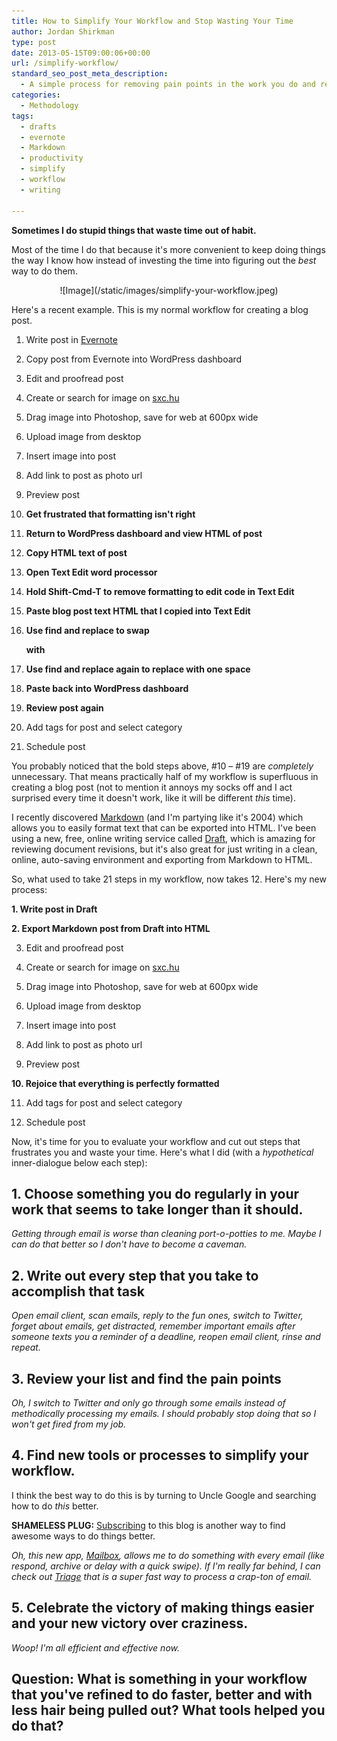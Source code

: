 ```yaml
---
title: How to Simplify Your Workflow and Stop Wasting Your Time
author: Jordan Shirkman
type: post
date: 2013-05-15T09:00:06+00:00
url: /simplify-workflow/
standard_seo_post_meta_description:
  - A simple process for removing pain points in the work you do and replacing them with awesome efficiency--with real examples of my stupidity.
categories:
  - Methodology
tags:
  - drafts
  - evernote
  - Markdown
  - productivity
  - simplify
  - workflow
  - writing

---
```

**Sometimes I do stupid things that waste time out of habit.**

Most of the time I do that because it's more convenient to keep doing things the way I know how instead of investing the time into figuring out the _best_ way to do them.

<p style="text-align: center;">
  ![Image](/static/images/simplify-your-workflow.jpeg)
</p>

Here's a recent example. This is my normal workflow for creating a blog post.<!--more-->

  1. Write post in [Evernote](https://jshirk.com/blog/evernote-uses)
  2. Copy post from Evernote into WordPress dashboard
  3. Edit and proofread post
  4. Create or search for image on [sxc.hu](http://sxc.hu)
  5. Drag image into Photoshop, save for web at 600px wide
  6. Upload image from desktop
  7. Insert image into post
  8. Add link to post as photo url
  9. Preview post
 10. **Get frustrated that formatting isn't right**
 11. **Return to WordPress dashboard and view HTML of post**
 12. **Copy HTML text of post**
 13. **Open Text Edit word processor**
 14. **Hold Shift-Cmd-T to remove formatting to edit code in Text Edit**
 15. **Paste blog post text HTML that I copied into Text Edit**
 16. **Use find and replace to swap** <div>
      <strong>with </strong>
    </div>

 17. **Use find and replace again to replace with one space**
 18. **Paste back into WordPress dashboard**
 19. **Review post again**
 20. Add tags for post and select category
 21. Schedule post

You probably noticed that the bold steps above, #10 &#8211; #19 are _completely_ unnecessary. That means practically half of my workflow is superfluous in creating a blog post (not to mention it annoys my socks off and I act surprised every time it doesn't work, like it will be different _this_ time).

I recently discovered [Markdown](http://en.wikipedia.org/wiki/Markdown) (and I'm partying like it's 2004) which allows you to easily format text that can be exported into HTML. I've been using a new, free, online writing service called [Draft](http://draftin.com), which is amazing for reviewing document revisions, but it's also great for just writing in a clean, online, auto-saving environment and exporting from Markdown to HTML.

So, what used to take 21 steps in my workflow, now takes 12. Here's my new process:

**1. Write post in Draft**

**2. Export Markdown post from Draft into HTML**

3. Edit and proofread post

4. Create or search for image on [sxc.hu](http://sxc.hu)

5. Drag image into Photoshop, save for web at 600px wide

6. Upload image from desktop

7. Insert image into post

8. Add link to post as photo url

9. Preview post

**10. Rejoice that everything is perfectly formatted**

11. Add tags for post and select category

12. Schedule post

Now, it's time for you to evaluate your workflow and cut out steps that frustrates you and waste your time. Here's what I did (with a _hypothetical_ inner-dialogue below each step):

## 1. Choose something you do regularly in your work that seems to take longer than it should.

_Getting through email is worse than cleaning port-o-potties to me. Maybe I can do that better so I don't have to become a caveman._

## 2. Write out every step that you take to accomplish that task

_Open email client, scan emails, reply to the fun ones, switch to Twitter, forget about emails, get distracted, remember important emails after someone texts you a reminder of a deadline, reopen email client, rinse and repeat._

## 3. Review your list and find the pain points

_Oh, I switch to Twitter and only go through some emails instead of methodically processing my emails. I should probably stop doing that so I won't get fired from my job._

## 4. Find new tools or processes to simplify your workflow.

I think the best way to do this is by turning to Uncle Google and searching how to do _this_ better.

**SHAMELESS PLUG:** [Subscribing](https://jshirk.com/blog/subscribe) to this blog is another way to find awesome ways to do things better.

_Oh, this new app, [Mailbox](http://www.mailboxapp.com), allows me to do something with every email (like respond, archive or delay with a quick swipe). If I'm really far behind, I can check out [Triage](http://www.triage.cc) that is a super fast way to process a crap-ton of email._

## 5. Celebrate the victory of making things easier and your new victory over craziness.

_Woop! I'm all efficient and effective now._

## Question: What is something in your workflow that you've refined to do faster, better and with less hair being pulled out? What tools helped you do that?
